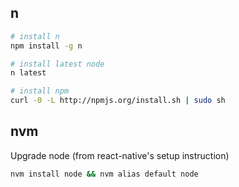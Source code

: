 ## n
```sh
# install n
npm install -g n

# install latest node
n latest

# install npm
curl -0 -L http://npmjs.org/install.sh | sudo sh
```

## nvm
Upgrade node (from react-native's setup instruction)
```sh
nvm install node && nvm alias default node
```
